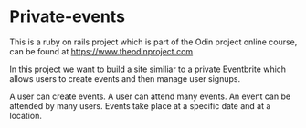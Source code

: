 # Private-events

This is a ruby on rails project which is part of the Odin project online course,
can be found at https://www.theodinproject.com

In this project we want to build a site similiar to a private Eventbrite which allows users to create events and then manage user signups.

A user can create events. A user can attend many events. An event can be attended by many users. Events take place at a specific date and at a location. 